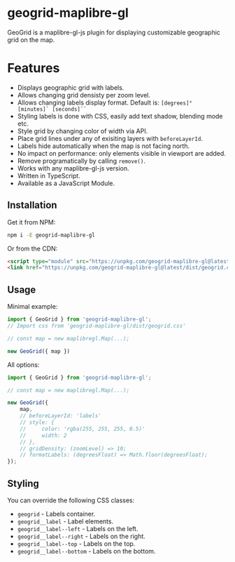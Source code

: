 # geogrid-maplibre-gl

GeoGrid is a maplibre-gl-js plugin for displaying customizable geographic grid on the map.


# Features

* Displays geographic grid with labels.
* Allows changing grid densisty per zoom level.
* Allows changing labels display format. Default is: <code>[degrees]° [minutes]` [seconds]``</code>
* Styling labels is done with CSS, easily add text shadow, blending mode etc.
* Style grid by changing color of width via API.
* Place grid lines under any of exisiting layers with `beforeLayerId`.
* Labels hide automatically when the map is not facing north.
* No impact on performance: only elements visible in viewport are added.
* Remove programatically by calling `remove()`.
* Works with any maplibre-gl-js version.
* Written in TypeScript.
* Available as a JavaScript Module.

## Installation


Get it from NPM:

```bash
npm i -E geogrid-maplibre-gl
```

Or from the CDN:

```html
<script type="module" src="https://unpkg.com/geogrid-maplibre-gl@latest"></script>
<link href="https://unpkg.com/geogrid-maplibre-gl@latest/dist/geogrid.css" rel="stylesheet" />
```

## Usage

Minimal example:

```js
import { GeoGrid } from 'geogrid-maplibre-gl';
// Import css from 'geogrid-maplibre-gl/dist/geogrid.css'

// const map = new maplibregl.Map(...);

new GeoGrid({ map })
```

All options:

```js
import { GeoGrid } from 'geogrid-maplibre-gl';

// const map = new maplibregl.Map(...);

new GeoGrid({ 
    map,
    // beforeLayerId: 'labels'
    // style: {
    //     color: 'rgba(255, 255, 255, 0.5)'
    //     width: 2
    // },
    // gridDensity: (zoomLevel) => 10;
    // formatLabels: (degreesFloat) => Math.floor(degreesFloat);
});
```

## Styling

You can override the following CSS classes:
* `geogrid` - Labels container.
* `geogrid__label` - Label elements.
* `geogrid__label--left` - Labels on the left.
* `geogrid__label--right` - Labels on the right.
* `geogrid__label--top` - Labels on the top.
* `geogrid__label--bottom` - Labels on the bottom.






